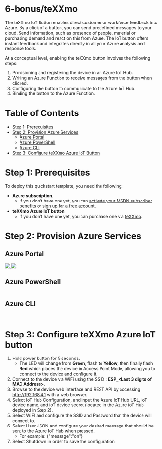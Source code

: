 # 6-bonus/teXXmo

The teXXmo IoT Button enables direct customer or workforce feedback into Azure. By a click of a button, you can send predefined messages to your cloud. Send information, such as presence of people, material or purchasing demand and react on this from Azure. The IoT button offers instant feedback and integrates directly in all your Azure analysis and response tools.

At a conceptual level, enabling the teXXmo button involves the following steps:

1. Provisioning and registering the device in an Azure IoT Hub.
2. Writing an Azure Function to receive messages from the button when clicked.
3. Configuring the button to communicate to the Azure IoT Hub.
4. Binding the button to the Azure Function.

# Table of Contents

-   [Step 1: Prerequisites](#step-1-prerequisites)
-   [Step 2: Provision Azure Services](#step-2-provision-azure-services)
    -   [Azure Portal](#azure-portal)
    -   [Azure PowerShell](#azure-powershell)
    -   [Azure CLI](#azure-cli)
-   [Step 3: Configure teXXmo Azure IoT Button](#step-3-configure-teXXmo-azure-iot-button)

# Step 1: Prerequisites

To deploy this quickstart template, you need the following:
* **Azure subscription**. 
  * If you don't have one yet, you can <a href="https://azure.microsoft.com/pricing/member-offers/msdn-benefits-details/">activate your MSDN subscriber benefits</a> or <a href="https://azure.microsoft.com/free">sign up for a free account</a>.
* **teXXmo Azure IoT button**
  * If you don't have one yet, you can purchase one via <a href="https://www.texxmo-shop.de/epages/82740787.sf/en_US/?ObjectPath=/Shops/82740787/Products/TX-IOT-20W-GR">teXXmo</a>.

# Step 2: Provision Azure Services

## Azure Portal

<a href="https://portal.azure.com/#create/Microsoft.Template/uri/https%3A%2F%2Fraw.githubusercontent.com%2Fjasonvriends%2Fazure-quickstart%2Fmaster%2F6-bonus/teXXmo/%2Fazuredeploy.json" target="_blank">
    <img src="http://azuredeploy.net/deploybutton.png"/>
</a>
<a href="http://armviz.io/#/?load=https%3A%2F%2Fraw.githubusercontent.com%2Fjasonvriends%2Fazure-quickstart%2Fmaster%2F6-bonus/teXXmo/%2Fazuredeploy.json" target="_blank">
    <img src="http://armviz.io/visualizebutton.png"/>
</a><br/>

## Azure PowerShell

```powershell

```

## Azure CLI

```shell


```

# Step 3: Configure teXXmo Azure IoT button

1. Hold power button for 5 seconds.
   * The LED will change from **Green**, flash to **Yellow**, then finally flash **Red** which places the device in Access Point Mode, allowing you to connect to the device and configure it.
2. Connect to the device via WiFi using the SSID : **ESP_<Last 3 digits of MAC Address>**.
3. Browse to the device web interface and REST API by accessing http://192.168.4.1 with a web browser.
4. Select IoT Hub Configuration, and input the Azure IoT Hub URL, IoT device name, and IoT device secret (located in the Azure IoT Hub deployed in Step 2).
5. Select WIFI and configure the SSID and Password that the device will connect to.
6. Select User JSON and configure your desired message that should be sent to the Azure IoT Hub when pressed. 
   * For example: {"message":"on"}
7. Select Shutdown in order to save the configuration
